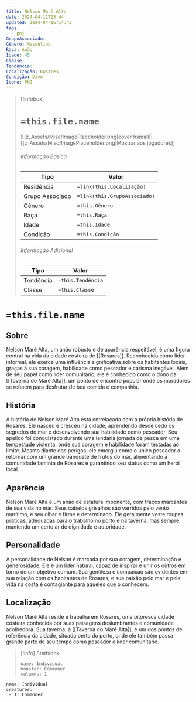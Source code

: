```yaml
---
title: Nelson Maré Alta
date: 2024-04-11T23:44
updated: 2024-04-16T14:43
tags:
  - pnj
GrupoAssociado: 
Gênero: Masculino
Raça: Anão
Idade: 45
Classe: 
Tendência: 
Localização: Rosares
Condição: Vivo
Ícone: PNJ
---
```


> [!infobox]
> # `=this.file.name`
> ![[z_Assets/Misc/ImagePlaceholder.png|cover hsmall]]
> [[z_Assets/Misc/ImagePlaceholder.png|Mostrar aos jogadores]]
> ###### Informação Básica
> Tipo |  Valor |
> ---|---|
> Residência | `=link(this.Localização)` |
> Grupo Associado | `=link(this.GrupoAssociado)` |
> Gênero | `=this.Gênero` |
> Raça | `=this.Raça` |
> Idade | `=this.Idade` |
> Condição | `=this.Condição` |
> ###### Informação Adicional
> Tipo |  Valor |
> ---|---|
> Tendência | `=this.Tendência` |
> Classe | `=this.Classe` |

# `=this.file.name`
## Sobre

Nelson Maré Alta, um anão robusto e de aparência respeitável, é uma figura central na vida da cidade costeira de [[Rosares]]. Reconhecido como líder informal, ele exerce uma influência significativa sobre os habitantes locais, graças à sua coragem, habilidade como pescador e carisma inegável. Além de seu papel como líder comunitário, ele é conhecido como o dono da [[Taverna do Maré Alta]], um ponto de encontro popular onde os moradores se reúnem para desfrutar de boa comida e companhia.

## História

A história de Nelson Maré Alta está entrelaçada com a própria história de Rosares. Ele nasceu e cresceu na cidade, aprendendo desde cedo os segredos do mar e desenvolvendo sua habilidade como pescador. Seu apelido foi conquistado durante uma lendária jornada de pesca em uma tempestade violenta, onde sua coragem e habilidade foram testadas ao limite. Mesmo diante dos perigos, ele emergiu como o único pescador a retornar com um grande banquete de frutos do mar, alimentando a comunidade faminta de Rosares e garantindo seu status como um herói local.

## Aparência

Nelson Maré Alta é um anão de estatura imponente, com traços marcantes de sua vida no mar. Seus cabelos grisalhos são varridos pelo vento marítimo, e seu olhar é firme e determinado. Ele geralmente veste roupas práticas, adequadas para o trabalho no porto e na taverna, mas sempre mantendo um certo ar de dignidade e autoridade.

## Personalidade 

A personalidade de Nelson é marcada por sua coragem, determinação e generosidade. Ele é um líder natural, capaz de inspirar e unir os outros em torno de um objetivo comum. Sua gentileza e compaixão são evidentes em sua relação com os habitantes de Rosares, e sua paixão pelo mar e pela vida na costa é contagiante para aqueles que o conhecem.

## Localização 

Nelson Maré Alta reside e trabalha em Rosares, uma pitoresca cidade costeira conhecida por suas paisagens deslumbrantes e comunidade acolhedora. Sua taverna, a [[Taverna do Maré Alta]], é um dos pontos de referência da cidade, situada perto do porto, onde ele também passa grande parte de seu tempo como pescador e líder comunitário.

> [!info] Statblock
> ```statblock
> name: Individual
> monster: Commoner
> columns: 1
> ```

```encounter-table
name: Individual
creatures:
 - 1: Commoner
```
